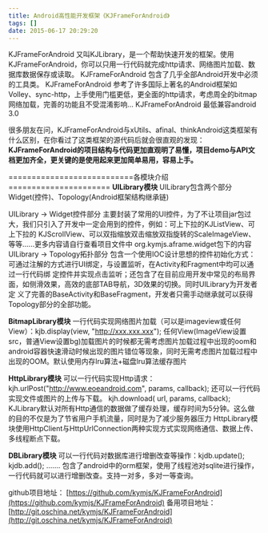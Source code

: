 ```yaml
---
title: Android高性能开发框架《KJFrameForAndroid》
tags: []
date: 2015-06-17 20:29:20
---
```


KJFrameForAndroid 又叫KJLibrary，是一个帮助快速开发的框架。使用KJFrameForAndroid，你可以只用一行代码就完成http请求、网络图片加载、数据库数据保存或读取。
KJFrameForAndroid 包含了几乎全部Android开发中必须的工具类。
KJFrameForAndroid 参考了许多国际上著名的Android框架如Volley、sync-http，上手使用门槛更低，更全面的http请求，考虑周全的bitmap网络加载，完善的功能且不受混淆影响...
KJFrameForAndroid 最低兼容android 3.0
<!-- more -->
很多朋友在问，KJFrameForAndroid与xUtils、afinal、thinkAndroid这类框架有什么区别，在你看过了这类框架的源代码后就会很直观的发现：**KJFrameForAndroid的项目结构与代码更加直观明了易懂，项目demo与API文档更加齐全，更关键的是使用起来更加简单易用，容易上手。**

===========================各模块介绍======================
**UILibrary模块**
UILibrary包含两个部分Widget(控件)、Topology(Android框架结构继承链)

UILibrary -&gt; Widget控件部分 
主要封装了常用的UI控件，为了不让项目jar包过大，我们只引入了开发中一定会用到的控件，例如：可上下拉的KJListView、可上下拉的
KJScrollView、可以双指缩放双击缩放双指旋转的ScaleImageView、等等......更多内容请自行查看项目文件中
org.kymjs.aframe.widget包下的内容
UILibrary -&gt; Topology拓扑部分 
包含一个使用IOC设计思想的控件初始化方式：可通过注解的方式进行UI绑定，与设置监听，在Activity和Fragment中均可以通过一行代码绑
定控件并实现点击监听；还包含了在目前应用开发中常见的布局界面，如侧滑效果，高效的底部TAB导航，3D效果的切换。同时UILibrary为开发者定
义了完善的BaseActivity和BaseFragment，开发者只需手动继承就可以获得Topology部分的全部功能。

**BitmapLibrary模块**
一行代码实现网络图片加载（可以是imageview或任何View）：kjb.display(view, &quot;http://xxx.xxx.xxx&quot;);
任何View(ImageView设置src，普通View设置bg)加载图片的时候都无需考虑图片加载过程中出现的oom和android容器快速滑动时候出现的图片错位等现象，同时无需考虑图片加载过程中出现的OOM。默认使用内存lru算法+磁盘lru算法缓存图片

**HttpLibrary模块**
可以一行代码实现Http请求：kjh.urlPost(&quot;http://www.eoeandroid.com&quot;, params, callback);
还可以一行代码实现文件或图片的上传与下载。 kjh.download( url, params, callback);
KJLibrary默认对所有Http通信的数据做了缓存处理，缓存时间为5分钟。这么做的目的不仅是为了节省用户手机流量，同时是为了减少服务器压力
HttpLibrary模块使用HttpClient与HttpUrlConnection两种实现方式实现网络通信、数据上传、多线程断点下载。

**DBLibrary模块**
可以一行代码对数据库进行增删改查等操作：kjdb.update(); kjdb.add(); .......
包含了android中的orm框架，使用了线程池对sqlite进行操作，一行代码就可以进行增删改查。支持一对多，多对一等查询。

github项目地址：
[https://github.com/kymjs/KJFrameForAndroid](https://github.com/kymjs/KJFrameForAndroid)
备用项目地址：
[http://git.oschina.net/kymjs/KJFrameForAndroid](http://git.oschina.net/kymjs/KJFrameForAndroid)